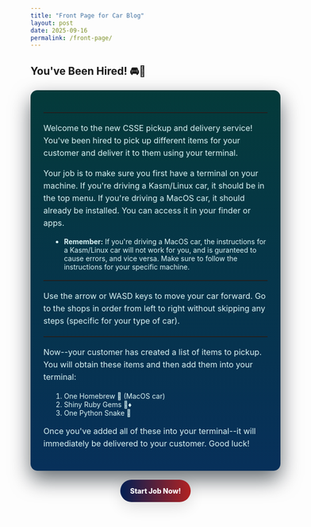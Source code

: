 ```yaml
---
title: "Front Page for Car Blog"
layout: post
date: 2025-09-16
permalink: /front-page/
---
```


## You've Been Hired! 🚘📃

<style>
/* Scoped post styles to dramatically change look while preserving text */
#frontpage-card{max-width:980px;margin:18px auto;padding:26px;border-radius:14px;background:linear-gradient(180deg,#043a3a 0%,#07305a 100%);box-shadow:0 18px 40px rgba(2,12,18,0.6);font-family:Inter,ui-sans-serif,system-ui,-apple-system,"Segoe UI",Roboto,'Helvetica Neue',Arial;color:#e6fbff}
#frontpage-card h2{font-size:2.1rem;margin:0 0 10px;color:#bfeef0;letter-spacing:-0.5px}
#frontpage-card hr{border:none;border-top:1px solid rgba(255,255,255,0.06);margin:18px 0}
#frontpage-card p{color:#d9f3f4;font-size:1.01rem;line-height:1.55}
#frontpage-card ul, #frontpage-card ol{color:#d9f3f4;margin-left:1.1rem}
#frontpage-card code, #frontpage-card pre{background:#02242b;color:#e6fbff;padding:10px;border-radius:8px;display:block;overflow:auto}
.cta-btn{display:inline-block;padding:14px 20px;background:linear-gradient(90deg,#001f54,#b22222);color:#ffffff;border-radius:999px;font-weight:800;text-decoration:none;box-shadow:0 10px 30px rgba(0,0,0,0.12);transition:transform .18s ease,box-shadow .18s ease}
.cta-btn:hover{transform:translateY(-3px);box-shadow:0 18px 40px rgba(0,0,0,0.16)}
details{background:linear-gradient(90deg,#f8fbff,#ffffff);padding:10px;border-radius:10px;margin:8px 0}
summary{cursor:pointer;font-weight:700;color:#083049}
#frontpage-meta{display:flex;gap:12px;align-items:center;margin-bottom:14px}
.badge{padding:6px 10px;border-radius:999px;background:#e8f4ff;color:#054a7a;font-weight:700}
@media (max-width:640px){#frontpage-card{padding:16px}#frontpage-card h2{font-size:1.5rem}}
</style>

<div id="frontpage-card" markdown="1">

---

Welcome to the new CSSE pickup and delivery service! You've been hired to pick up different items for your customer and deliver it to them using your terminal. 


Your job is to make sure you first have a terminal on your machine. If you're driving a Kasm/Linux car, it should be in the top menu. If you're driving a MacOS car, it should already be installed. You can access it in your finder or apps. 

- **Remember:** If you're driving a MacOS car, the instructions for a Kasm/Linux car will not work for you, and is guranteed to cause errors, and vice versa. Make sure to follow the instructions for your specific machine. 

---

Use the arrow or WASD keys to move your car forward. Go to the shops in order from left to right without skipping any steps (specific for your type of car).

---

Now--your customer has created a list of items to pickup. You will obtain these items and then add them into your terminal:
1. One Homebrew 🍺 (MacOS car)
2. Shiny Ruby Gems 💎♦️
3. One Python Snake 🐍

Once you've added all of these into your terminal--it will immediately be delivered to your customer. Good luck!


</div>

<p style="text-align:center;margin:18px 0 32px;">
	<a href="https://precia-verma.github.io/Group-projects/background" target="_blank" rel="noopener" class="cta-btn">Start Job Now!</a>
</p>
